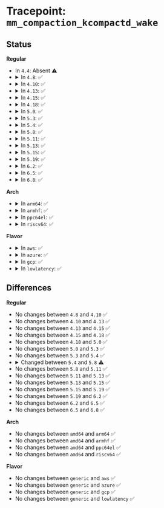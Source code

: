 # Tracepoint: <code>mm_compaction_kcompactd_wake</code>

## Status
<b>Regular</b>
<ul>
<li>
In <code>4.4</code>: Absent ⚠️
</li>
<li>
<details>
<summary>In <code>4.8</code>: ✅</summary>

Event:

```c
struct trace_event_raw_kcompactd_wake_template {
    struct trace_entry ent;
    int nid;
    int order;
    enum zone_type classzone_idx;
    char __data[0];
};
```
Function:

```c
void trace_event_raw_event_kcompactd_wake_template(void *__data, int nid, int order, enum zone_type classzone_idx);
```
</details>
</li>
<li>
<details>
<summary>In <code>4.10</code>: ✅</summary>

Event:

```c
struct trace_event_raw_kcompactd_wake_template {
    struct trace_entry ent;
    int nid;
    int order;
    enum zone_type classzone_idx;
    char __data[0];
};
```
Function:

```c
void trace_event_raw_event_kcompactd_wake_template(void *__data, int nid, int order, enum zone_type classzone_idx);
```
</details>
</li>
<li>
<details>
<summary>In <code>4.13</code>: ✅</summary>

Event:

```c
struct trace_event_raw_kcompactd_wake_template {
    struct trace_entry ent;
    int nid;
    int order;
    enum zone_type classzone_idx;
    char __data[0];
};
```
Function:

```c
void trace_event_raw_event_kcompactd_wake_template(void *__data, int nid, int order, enum zone_type classzone_idx);
```
</details>
</li>
<li>
<details>
<summary>In <code>4.15</code>: ✅</summary>

Event:

```c
struct trace_event_raw_kcompactd_wake_template {
    struct trace_entry ent;
    int nid;
    int order;
    enum zone_type classzone_idx;
    char __data[0];
};
```
Function:

```c
void trace_event_raw_event_kcompactd_wake_template(void *__data, int nid, int order, enum zone_type classzone_idx);
```
</details>
</li>
<li>
<details>
<summary>In <code>4.18</code>: ✅</summary>

Event:

```c
struct trace_event_raw_kcompactd_wake_template {
    struct trace_entry ent;
    int nid;
    int order;
    enum zone_type classzone_idx;
    char __data[0];
};
```
Function:

```c
void trace_event_raw_event_kcompactd_wake_template(void *__data, int nid, int order, enum zone_type classzone_idx);
```
</details>
</li>
<li>
<details>
<summary>In <code>5.0</code>: ✅</summary>

Event:

```c
struct trace_event_raw_kcompactd_wake_template {
    struct trace_entry ent;
    int nid;
    int order;
    enum zone_type classzone_idx;
    char __data[0];
};
```
Function:

```c
void trace_event_raw_event_kcompactd_wake_template(void *__data, int nid, int order, enum zone_type classzone_idx);
```
</details>
</li>
<li>
<details>
<summary>In <code>5.3</code>: ✅</summary>

Event:

```c
struct trace_event_raw_kcompactd_wake_template {
    struct trace_entry ent;
    int nid;
    int order;
    enum zone_type classzone_idx;
    char __data[0];
};
```
Function:

```c
void trace_event_raw_event_kcompactd_wake_template(void *__data, int nid, int order, enum zone_type classzone_idx);
```
</details>
</li>
<li>
<details>
<summary>In <code>5.4</code>: ✅</summary>

Event:

```c
struct trace_event_raw_kcompactd_wake_template {
    struct trace_entry ent;
    int nid;
    int order;
    enum zone_type classzone_idx;
    char __data[0];
};
```
Function:

```c
void trace_event_raw_event_kcompactd_wake_template(void *__data, int nid, int order, enum zone_type classzone_idx);
```
</details>
</li>
<li>
<details>
<summary>In <code>5.8</code>: ✅</summary>

Event:

```c
struct trace_event_raw_kcompactd_wake_template {
    struct trace_entry ent;
    int nid;
    int order;
    enum zone_type highest_zoneidx;
    char __data[0];
};
```
Function:

```c
void trace_event_raw_event_kcompactd_wake_template(void *__data, int nid, int order, enum zone_type highest_zoneidx);
```
</details>
</li>
<li>
<details>
<summary>In <code>5.11</code>: ✅</summary>

Event:

```c
struct trace_event_raw_kcompactd_wake_template {
    struct trace_entry ent;
    int nid;
    int order;
    enum zone_type highest_zoneidx;
    char __data[0];
};
```
Function:

```c
void trace_event_raw_event_kcompactd_wake_template(void *__data, int nid, int order, enum zone_type highest_zoneidx);
```
</details>
</li>
<li>
<details>
<summary>In <code>5.13</code>: ✅</summary>

Event:

```c
struct trace_event_raw_kcompactd_wake_template {
    struct trace_entry ent;
    int nid;
    int order;
    enum zone_type highest_zoneidx;
    char __data[0];
};
```
Function:

```c
void trace_event_raw_event_kcompactd_wake_template(void *__data, int nid, int order, enum zone_type highest_zoneidx);
```
</details>
</li>
<li>
<details>
<summary>In <code>5.15</code>: ✅</summary>

Event:

```c
struct trace_event_raw_kcompactd_wake_template {
    struct trace_entry ent;
    int nid;
    int order;
    enum zone_type highest_zoneidx;
    char __data[0];
};
```
Function:

```c
void trace_event_raw_event_kcompactd_wake_template(void *__data, int nid, int order, enum zone_type highest_zoneidx);
```
</details>
</li>
<li>
<details>
<summary>In <code>5.19</code>: ✅</summary>

Event:

```c
struct trace_event_raw_kcompactd_wake_template {
    struct trace_entry ent;
    int nid;
    int order;
    enum zone_type highest_zoneidx;
    char __data[0];
};
```
Function:

```c
void trace_event_raw_event_kcompactd_wake_template(void *__data, int nid, int order, enum zone_type highest_zoneidx);
```
</details>
</li>
<li>
<details>
<summary>In <code>6.2</code>: ✅</summary>

Event:

```c
struct trace_event_raw_kcompactd_wake_template {
    struct trace_entry ent;
    int nid;
    int order;
    enum zone_type highest_zoneidx;
    char __data[0];
};
```
Function:

```c
void trace_event_raw_event_kcompactd_wake_template(void *__data, int nid, int order, enum zone_type highest_zoneidx);
```
</details>
</li>
<li>
<details>
<summary>In <code>6.5</code>: ✅</summary>

Event:

```c
struct trace_event_raw_kcompactd_wake_template {
    struct trace_entry ent;
    int nid;
    int order;
    enum zone_type highest_zoneidx;
    char __data[0];
};
```
Function:

```c
void trace_event_raw_event_kcompactd_wake_template(void *__data, int nid, int order, enum zone_type highest_zoneidx);
```
</details>
</li>
<li>
<details>
<summary>In <code>6.8</code>: ✅</summary>

Event:

```c
struct trace_event_raw_kcompactd_wake_template {
    struct trace_entry ent;
    int nid;
    int order;
    enum zone_type highest_zoneidx;
    char __data[0];
};
```
Function:

```c
void trace_event_raw_event_kcompactd_wake_template(void *__data, int nid, int order, enum zone_type highest_zoneidx);
```
</details>
</li>
</ul>
<b>Arch</b>
<ul>
<li>
<details>
<summary>In <code>arm64</code>: ✅</summary>

Event:

```c
struct trace_event_raw_kcompactd_wake_template {
    struct trace_entry ent;
    int nid;
    int order;
    enum zone_type classzone_idx;
    char __data[0];
};
```
Function:

```c
void trace_event_raw_event_kcompactd_wake_template(void *__data, int nid, int order, enum zone_type classzone_idx);
```
</details>
</li>
<li>
<details>
<summary>In <code>armhf</code>: ✅</summary>

Event:

```c
struct trace_event_raw_kcompactd_wake_template {
    struct trace_entry ent;
    int nid;
    int order;
    enum zone_type classzone_idx;
    char __data[0];
};
```
Function:

```c
void trace_event_raw_event_kcompactd_wake_template(void *__data, int nid, int order, enum zone_type classzone_idx);
```
</details>
</li>
<li>
<details>
<summary>In <code>ppc64el</code>: ✅</summary>

Event:

```c
struct trace_event_raw_kcompactd_wake_template {
    struct trace_entry ent;
    int nid;
    int order;
    enum zone_type classzone_idx;
    char __data[0];
};
```
Function:

```c
void trace_event_raw_event_kcompactd_wake_template(void *__data, int nid, int order, enum zone_type classzone_idx);
```
</details>
</li>
<li>
<details>
<summary>In <code>riscv64</code>: ✅</summary>

Event:

```c
struct trace_event_raw_kcompactd_wake_template {
    struct trace_entry ent;
    int nid;
    int order;
    enum zone_type classzone_idx;
    char __data[0];
};
```
Function:

```c
void trace_event_raw_event_kcompactd_wake_template(void *__data, int nid, int order, enum zone_type classzone_idx);
```
</details>
</li>
</ul>
<b>Flavor</b>
<ul>
<li>
<details>
<summary>In <code>aws</code>: ✅</summary>

Event:

```c
struct trace_event_raw_kcompactd_wake_template {
    struct trace_entry ent;
    int nid;
    int order;
    enum zone_type classzone_idx;
    char __data[0];
};
```
Function:

```c
void trace_event_raw_event_kcompactd_wake_template(void *__data, int nid, int order, enum zone_type classzone_idx);
```
</details>
</li>
<li>
<details>
<summary>In <code>azure</code>: ✅</summary>

Event:

```c
struct trace_event_raw_kcompactd_wake_template {
    struct trace_entry ent;
    int nid;
    int order;
    enum zone_type classzone_idx;
    char __data[0];
};
```
Function:

```c
void trace_event_raw_event_kcompactd_wake_template(void *__data, int nid, int order, enum zone_type classzone_idx);
```
</details>
</li>
<li>
<details>
<summary>In <code>gcp</code>: ✅</summary>

Event:

```c
struct trace_event_raw_kcompactd_wake_template {
    struct trace_entry ent;
    int nid;
    int order;
    enum zone_type classzone_idx;
    char __data[0];
};
```
Function:

```c
void trace_event_raw_event_kcompactd_wake_template(void *__data, int nid, int order, enum zone_type classzone_idx);
```
</details>
</li>
<li>
<details>
<summary>In <code>lowlatency</code>: ✅</summary>

Event:

```c
struct trace_event_raw_kcompactd_wake_template {
    struct trace_entry ent;
    int nid;
    int order;
    enum zone_type classzone_idx;
    char __data[0];
};
```
Function:

```c
void trace_event_raw_event_kcompactd_wake_template(void *__data, int nid, int order, enum zone_type classzone_idx);
```
</details>
</li>
</ul>

## Differences
<b>Regular</b>
<ul>
<li>
No changes between <code>4.8</code> and <code>4.10</code> ✅
</li>
<li>
No changes between <code>4.10</code> and <code>4.13</code> ✅
</li>
<li>
No changes between <code>4.13</code> and <code>4.15</code> ✅
</li>
<li>
No changes between <code>4.15</code> and <code>4.18</code> ✅
</li>
<li>
No changes between <code>4.18</code> and <code>5.0</code> ✅
</li>
<li>
No changes between <code>5.0</code> and <code>5.3</code> ✅
</li>
<li>
No changes between <code>5.3</code> and <code>5.4</code> ✅
</li>
<li>
<details>
<summary>Changed between <code>5.4</code> and <code>5.8</code> ⚠️</summary>
<ul>
<li>
<b>Event changed. </b>
</li>
<li>
<b>Field added. </b>
<code>enum zone_type highest_zoneidx</code>
</li>
<li>
<b>Field removed. </b>
<code>enum zone_type classzone_idx</code>
</li>
<li>
<b>Func changed. </b>
</li>
<li>
<b>Param added. </b>
<code>enum zone_type highest_zoneidx</code>
</li>
<li>
<b>Param removed. </b>
<code>enum zone_type classzone_idx</code>
</li>
</ul>
</details>
</li>
<li>
No changes between <code>5.8</code> and <code>5.11</code> ✅
</li>
<li>
No changes between <code>5.11</code> and <code>5.13</code> ✅
</li>
<li>
No changes between <code>5.13</code> and <code>5.15</code> ✅
</li>
<li>
No changes between <code>5.15</code> and <code>5.19</code> ✅
</li>
<li>
No changes between <code>5.19</code> and <code>6.2</code> ✅
</li>
<li>
No changes between <code>6.2</code> and <code>6.5</code> ✅
</li>
<li>
No changes between <code>6.5</code> and <code>6.8</code> ✅
</li>
</ul>
<b>Arch</b>
<ul>
<li>
No changes between <code>amd64</code> and <code>arm64</code> ✅
</li>
<li>
No changes between <code>amd64</code> and <code>armhf</code> ✅
</li>
<li>
No changes between <code>amd64</code> and <code>ppc64el</code> ✅
</li>
<li>
No changes between <code>amd64</code> and <code>riscv64</code> ✅
</li>
</ul>
<b>Flavor</b>
<ul>
<li>
No changes between <code>generic</code> and <code>aws</code> ✅
</li>
<li>
No changes between <code>generic</code> and <code>azure</code> ✅
</li>
<li>
No changes between <code>generic</code> and <code>gcp</code> ✅
</li>
<li>
No changes between <code>generic</code> and <code>lowlatency</code> ✅
</li>
</ul>
